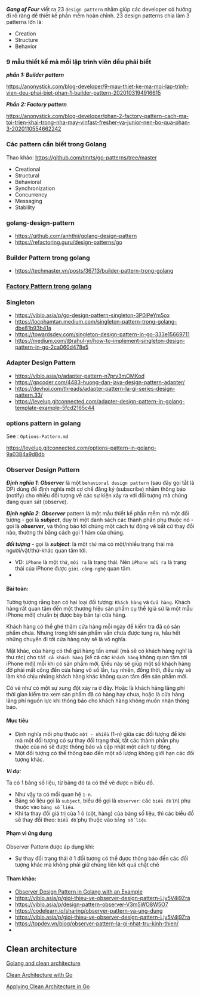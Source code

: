 ***Gang of Four*** viết ra 23 `design pattern` nhằm giúp các developer có hướng đi rõ ràng để thiết kế phần mềm hoàn chỉnh. 23 design patterns chia làm 3 patterns lớn là:
- Creation
- Structure
- Behavior

### 9 mẫu thiết kế mà mỗi lập trình viên dều phải biết

***phần 1: Builder pattern***

https://anonystick.com/blog-developer/9-mau-thiet-ke-ma-moi-lap-trinh-vien-deu-phai-biet-phan-1-builder-pattern-2020103194916615

***Phần 2: Factory pattern***

https://anonystick.com/blog-developer/phan-2-factory-pattern-cach-ma-toi-trien-khai-trong-nha-may-vinfast-fresher-va-junior-nen-bo-qua-phan-3-2020110554662242

### Các pattern cần biết trong Golang
Thao khảo: https://github.com/tmrts/go-patterns/tree/master

- Creational
- Structural
- Behavioral
- Synchronization
- Concurrency
- Messaging
- Stability

### golang-design-pattern

- https://github.com/anhthii/golang-design-pattern
- https://refactoring.guru/design-patterns/go

### Builder Pattern trong golang

- https://techmaster.vn/posts/36713/builder-pattern-trong-golang


### [Factory Pattern trong golang](https://github.com/mtchuyen/Golang-Tips/blob/master/Go-Pattern/Factory-Pattern.md)


### Singleton
- https://viblo.asia/p/go-design-pattern-singleton-3P0lPeYm5ox
- https://locphamtan.medium.com/singleton-pattern-trong-golang-dbe81b93b41a
- https://towardsdev.com/singleton-design-pattern-in-go-333e15669711
- https://medium.com/@rahul-yr/how-to-implement-singleton-design-pattern-in-go-2ca060d478e5


### Adapter Design Pattern

- https://viblo.asia/p/adapter-pattern-n7prv3mOMKod
- https://gpcoder.com/4483-huong-dan-java-design-pattern-adapter/
- https://devhoi.com/threads/adapter-pattern-la-gi-series-design-pattern.33/
- https://levelup.gitconnected.com/adapter-design-pattern-in-golang-template-example-5fcd2165c44

### options pattern in golang

See : `Options-Pattern.md`

https://levelup.gitconnected.com/options-pattern-in-golang-9a0384a9d8db

### Observer Design Pattern
***Định nghĩa 1***: ***Observer*** là một `behavioral design pattern` (sau đây gọi tắt là DP) dùng để định nghĩa một cơ chế đăng ký (subscribe) nhằm thông báo (notify) cho nhiều đối tượng về các sự kiện xảy ra với đối tượng mà chúng đang quan sát (observe).

***Định nghĩa 2***: ***Observer*** pattern là một mẫu thiết kế phần mềm mà một đối tượng - gọi là ***subject***, duy trì một danh sách các thành phần phụ thuộc nó - gọi là ***observer***, và thông báo tới chúng một cách tự động về bất cứ thay đổi nào, thường thì bằng cách gọi 1 hàm của chúng.

***đối tượng*** - gọi là ***subject***: là một `thứ` mà có một/nhiều trạng thái mà người/vật/thứ-khác quan tâm tới.
- VD: `iPhone` là một `thứ`, `mới ra` là trạng thái. Nên `iPhone mới ra` là trạng thái của iPhone được `giới-công-nghệ` quan tâm.
- 
#### Bài toàn:
Tưởng tượng rằng bạn có hai loại đối tượng: `Khách hàng` và `Cửa hàng`. Khách hàng rất quan tâm đến một thương hiệu sản phẩm cụ thể (giả sử là một mẫu iPhone mới) chuẩn bị được bày bán tại cửa hàng.

Khách hàng có thể ghé thăm cửa hàng mỗi ngày để kiểm tra đã có sản phẩm chưa. Nhưng trong khi sản phẩm vẫn chưa được tung ra, hầu hết những chuyến đi tới cửa hàng này sẽ là vô nghĩa.

Mặt khác, cửa hàng có thể gửi hàng tấn email (mà sẽ có khách hàng nghĩ là thư rác) cho `tất cả khách hàng` (kể cả các `khách hàng` không quan tâm tới iPhone mới) mỗi khi có sản phẩm mới. Điều này sẽ giúp một số khách hàng đỡ phải mất công đến cửa hàng vô số lần, tuy nhiên, đồng thời, điều này sẽ làm khó chịu những khách hàng khác không quan tâm đến sản phẩm mới.

Có vẻ như có một sự xung đột xảy ra ở đây. Hoặc là khách hàng lãng phí thời gian kiểm tra xem sản phẩm đã có hàng hay chưa, hoặc là cửa hàng lãng phí nguồn lực khi thông báo cho khách hàng không muốn nhận thông báo.

#### Mục tiêu
- Định nghĩa mối phụ thuộc `một - nhiều` (1-n) giữa các đối tượng để khi mà một đối tượng có sự thay đổi trạng thái, tất các thành phần phụ thuộc của nó sẽ được thông báo và cập nhật một cách tự động.
- Một đối tượng có thể thông báo đến một số lượng không giới hạn các đối tượng khác.

***Ví dụ:***

Ta có 1 bảng số liệu, từ bảng đó ta có thể vẽ được `n` biểu đồ.
- Như vậy ta có mối quan hệ `1-n`.
- Bảng số liệu gọi là `subject`, biểu đồ gọi là `observer`: các `biểu đồ` (n) phụ thuộc vào `bảng số liệu`.
- Khi ta thay đổi giá trị của 1 ô (cột, hàng) của bảng số liệu, thì các biểu đồ sẽ thay đổi theo: `biểu đồ` phụ thuộc vào `bảng số liệu`

#### Phạm vi ứng dụng
Observer Pattern được áp dụng khi:
- Sự thay đổi trạng thái ở 1 đối tượng có thể được thông báo đến các đối tượng khác mà không phải giữ chúng liên kết quá chặt chẽ

#### Tham khảo:
- [Observer Design Pattern in Golang with an Example](https://levelup.gitconnected.com/observer-design-pattern-in-golang-with-an-example-6c24898059b1)
- https://viblo.asia/p/gioi-thieu-ve-observer-design-pattern-Ljy5V4j9Zra
- https://viblo.asia/p/design-pattern-observer-V3m5WO8W5O7
- https://codelearn.io/sharing/observer-pattern-va-ung-dung
- https://viblo.asia/p/gioi-thieu-ve-observer-design-pattern-Ljy5V4j9Zra
- https://topdev.vn/blog/observer-pattern-la-gi-nhat-tru-kinh-thien/
- [rất dài]: https://toihocdesignpattern.com/head-first-design-patterns-tieng-viet-chuong-2-observer-pattern.html

## Clean architecture

[Golang and clean architecture](https://itnext.io/golang-and-clean-architecture-19ae9aae5683)

[Clean Architecture with Go](https://medium.com/@martinezdelariva/clean-architecture-with-go-60feb7aac3f8)

[Applying Clean Architecture in Go](https://medium.com/@geisonbiazus/applying-clean-architecture-in-go-2c233a96bd47)

